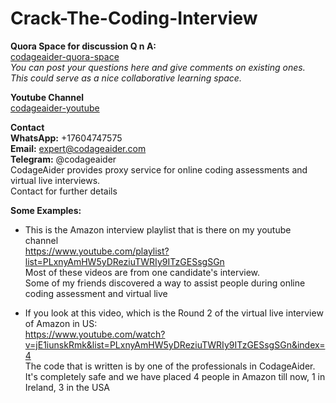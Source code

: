 # Crack-The-Coding-Interview  

**Quora Space for discussion Q n A:**  
<a href="https://codageaider.quora.com/">codageaider-quora-space</a>  
<i>You can post your questions here and give comments on existing ones.  
This could serve as a nice collaborative learning space.  </i>

**Youtube Channel**  
<a href="https://youtube.com/codageaider/">codageaider-youtube</a>    

**Contact**  
**WhatsApp:** +17604747575  
**Email:** expert@codageaider.com  
**Telegram:** @codageaider    
CodageAider provides proxy service for online coding assessments and virtual live interviews.  
Contact for further details

**Some Examples:** 


- This is the Amazon interview playlist that is there on my youtube channel  
https://www.youtube.com/playlist?list=PLxnyAmHW5yDReziuTWRIy9ITzGESsgSGn  
Most of these videos are from one candidate's interview.  
Some of my friends discovered a way to assist people during online coding assessment and virtual live   
  
- If you look at this video, which is the Round 2 of the virtual live interview of Amazon in US:  
https://www.youtube.com/watch?v=jE1iunskRmk&list=PLxnyAmHW5yDReziuTWRIy9ITzGESsgSGn&index=4  
The code that is written is by one of the professionals in CodageAider.   
It's completely safe and we have placed 4 people in Amazon till now, 1 in Ireland, 3 in the USA  
